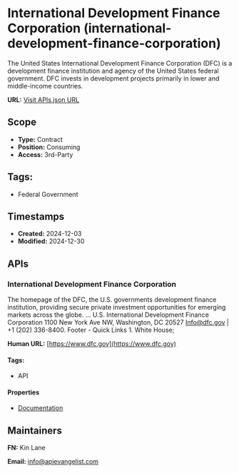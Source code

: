 # International Development Finance Corporation (international-development-finance-corporation)
The United States International Development Finance Corporation (DFC) is a development finance institution and agency of the United States federal government. DFC invests in development projects primarily in lower and middle-income countries.

**URL:** [Visit APIs.json URL](
https://raw.githubusercontent.com/api-evangelist/international-development-finance-corporation/refs/heads/main/apis.yml)

## Scope

- **Type:** Contract 
- **Position:** Consuming 
- **Access:** 3rd-Party 

## Tags:

 - Federal Government

## Timestamps

- **Created:** 2024-12-03 
- **Modified:** 2024-12-30 

## APIs

### International Development Finance Corporation

The homepage of the DFC, the U.S. governments development finance
institution, providing secure private investment opportunities for
emerging markets across the globe. ... U.S. International Development
Finance Corporation 1100 New York Ave NW, Washington, DC 20527
Info@dfc.gov | +1 (202) 336-8400. Footer - Quick Links 1. White House;

**Human URL:** [https://www.dfc.gov](https://www.dfc.gov)


#### Tags:

 - API

#### Properties

- [Documentation](https://www.dfc.gov)

## Maintainers

**FN:** Kin Lane

**Email:** info@apievangelist.com

